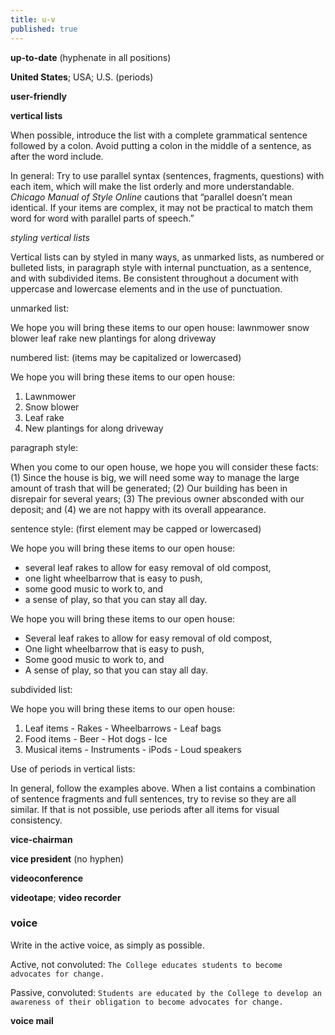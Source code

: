 ```yaml
---
title: u-v
published: true
---
```


**up-to-date** (hyphenate in all positions)

**United States**; USA; U.S. (periods)

**user-friendly**

**vertical lists**

When possible, introduce the list with a complete grammatical sentence followed by a colon. Avoid putting a colon in the middle of a sentence, as after the word include.

In general: Try to use parallel syntax (sentences, fragments, questions) with each item, which will make the list orderly and more understandable. _Chicago Manual of Style Online_ cautions that “parallel doesn’t mean identical. If your items are complex, it may not be practical to match them word for word with parallel parts of speech.”

_styling vertical lists_

Vertical lists can by styled in many ways, as unmarked lists, as numbered or bulleted lists, in paragraph style with internal punctuation, as a sentence, and with subdivided items. Be consistent throughout a document with uppercase and lowercase elements and in the use of punctuation.

unmarked list:


We hope you will bring these items to our open house:
lawnmower
snow blower
leaf rake
new plantings for along driveway


numbered list: (items may be capitalized or lowercased)

We hope you will bring these items to our open house:

1. Lawnmower
2. Snow blower
3. Leaf rake
4. New plantings for along driveway

paragraph style:

When you come to our open house, we hope you will consider these facts: (1) Since the house is big, we will need some way to manage the large amount of trash that will be generated; (2) Our building has been in disrepair for several years; (3) The previous owner absconded with our deposit; and (4) we are not happy with its overall appearance.

sentence style: (first element may be capped or lowercased)


  We hope you will bring these items to our open house:

  - several leaf rakes to allow for easy removal of old compost,
  - one light wheelbarrow that is easy to push,
  - some good music to work to, and
  - a sense of play, so that you can stay all day.


  We hope you will bring these items to our open house:

  - Several leaf rakes to allow for easy removal of old compost,
  - One light wheelbarrow that is easy to push,
  - Some good music to work to, and
  - A sense of play, so that you can stay all day.


subdivided list:


  We hope you will bring these items to our open house:

  1. Leaf items
    - Rakes
    - Wheelbarrows
    - Leaf bags
  2. Food items
    - Beer
    - Hot dogs
    - Ice
  3. Musical items
    - Instruments
    - iPods
    - Loud speakers


Use of periods in vertical lists:

In general, follow the examples above. When a list contains a combination of sentence fragments and full sentences, try to revise so they are all similar. If that is not possible, use periods after all items for visual consistency.

**vice-chairman**

**vice president** (no hyphen)

**videoconference**

**videotape**; **video recorder**

### voice

Write in the active voice, as simply as possible.

Active, not convoluted: `The College educates students to become advocates for change.`

Passive, convoluted: `Students are educated by the College to develop an awareness of their obligation to become advocates for change.`

**voice mail**
